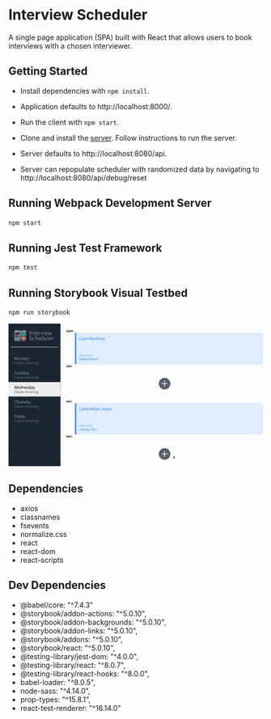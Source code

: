 # Interview Scheduler

A single page application (SPA) built with React that allows users to book interviews with a chosen interviewer. 

## Getting Started

* Install dependencies with `npm install`.

* Application defaults to http://localhost:8000/.
* Run the client with `npm start`.

* Clone and install the [server](https://github.com/lighthouse-labs/scheduler-api). Follow instructions to run the server.
* Server defaults to http://localhost:8080/api. 
* Server can repopulate scheduler with randomized data by navigating to http://localhost:8080/api/debug/reset



## Running Webpack Development Server

```sh
npm start
```

## Running Jest Test Framework

```sh
npm test
```

## Running Storybook Visual Testbed

```sh
npm run storybook
```

!["Scheduler in Action"](https://github.com/FortunateSmith/scheduler/blob/master/docs/scheduler.gif?raw=true)

## Dependencies

   * axios
   * classnames
   * fsevents
   * normalize.css
   * react
   * react-dom
   * react-scripts
    
## Dev Dependencies

   * @babel/core: "^7.4.3"
   * @storybook/addon-actions: "^5.0.10",
   * @storybook/addon-backgrounds: "^5.0.10",
   * @storybook/addon-links: "^5.0.10",
   * @storybook/addons: "^5.0.10",
   * @storybook/react: "^5.0.10",
   * @testing-library/jest-dom: "^4.0.0",
   * @testing-library/react: "^8.0.7",
   * @testing-library/react-hooks: "^8.0.0",
   * babel-loader: "^8.0.5",
   * node-sass: "^4.14.0",
   * prop-types: "^15.8.1",
   * react-test-renderer: "^16.14.0"
